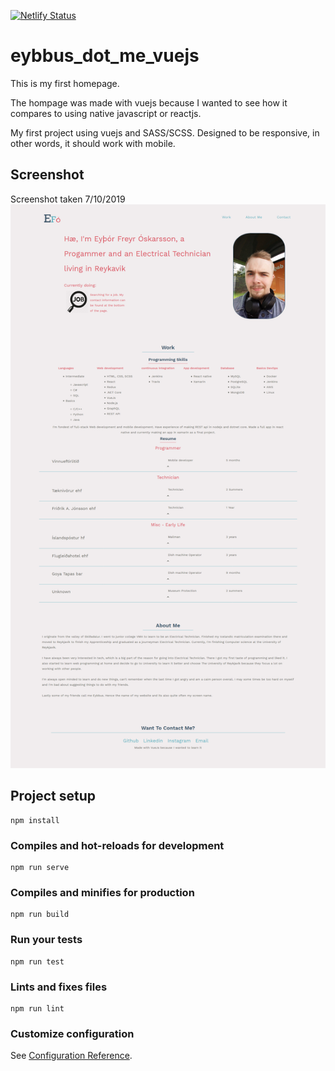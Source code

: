 [![Netlify Status](https://api.netlify.com/api/v1/badges/772d6f31-7e63-44a4-b666-c6bb6d618c95/deploy-status)](https://app.netlify.com/sites/trusting-darwin-299814/deploys)

# eybbus_dot_me_vuejs

This is my first homepage.

The hompage was made with vuejs because I wanted to see how it compares to using native javascript or reactjs.

My first project using vuejs and SASS/SCSS.
Designed to be responsive, in other words, it should work with mobile.

## Screenshot
Screenshot taken 7/10/2019
![image](https://github.com/eybbus/eybbus_dot_me_vuejs/blob/master/doc/Screenshot_7_10_2019.png)

## Project setup

```
npm install
```

### Compiles and hot-reloads for development

```
npm run serve
```

### Compiles and minifies for production

```
npm run build
```

### Run your tests

```
npm run test
```

### Lints and fixes files

```
npm run lint
```

### Customize configuration

See [Configuration Reference](https://cli.vuejs.org/config/).
